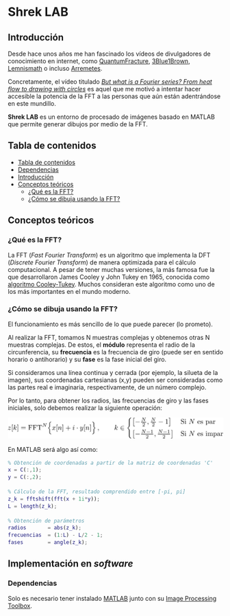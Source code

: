 # Shrek LAB

## Introducción

Desde hace unos años me han fascinado los vídeos de divulgadores de conocimiento en internet, como [QuantumFracture](https://www.youtube.com/user/QuantumFracture), [3Blue1Brown](https://www.youtube.com/c/3blue1brown), [Lemnismath](https://www.youtube.com/channel/UC-ihtKdODqNE7iPISJD3DnA) o incluso [Arremetes](https://www.youtube.com/channel/UCIw1j0fGzLJoOWpIbXihLKw).

Concretamente, el vídeo titulado [_But what is a Fourier series? From heat flow to drawing with circles_](https://www.youtube.com/watch?v=r6sGWTCMz2k&t=372s) es aquel que me motivó a intentar hacer accesible la potencia de la FFT a las personas que aún están adentrándose en este mundillo.

**Shrek LAB** es un entorno de procesado de imágenes basado en MATLAB que permite generar dibujos por medio de la FFT.

## Tabla de contenidos

- [Tabla de contenidos](#tabla-de-contenidos)
- [Dependencias](#dependencias)
- [Introducción](#introducción)
- [Conceptos teóricos](#conceptos-teóricos)
  - [¿Qué es la FFT?](#¿qué-es-la-fft)
  - [¿Cómo se dibuja usando la FFT?](#¿cómo-se-dibuja-usando-la-fft)

## Conceptos teóricos

### ¿Qué es la FFT?

La FFT (_Fast Fourier Transform_) es un algoritmo que implementa la DFT (_Discrete Fourier Transform_) de manera optimizada para el cálculo computacional. A pesar de tener muchas versiones, la más famosa fue la que desarrollaron James Cooley y John Tukey en 1965, conocida como [algoritmo Cooley-Tukey](https://en.wikipedia.org/wiki/Cooley%E2%80%93Tukey_FFT_algorithm). Muchos consideran este algoritmo como uno de los más importantes en el mundo moderno.

### ¿Cómo se dibuja usando la FFT?

El funcionamiento es más sencillo de lo que puede parecer (lo prometo).

Al realizar la FFT, tomamos N muestras complejas y obtenemos otras N muestras complejas. De estos, el **módulo** representa el radio de la circunferencia, su **frecuencia** es la frecuencia de giro (puede ser en sentido horario o antihorario) y su **fase** es la fase inicial del giro.

Si consideramos una línea continua y cerrada (por ejemplo, la silueta de la imagen), sus coordenadas cartesianas (x,y) pueden ser consideradas como las partes real e imaginaria, respectivamente, de un número complejo.

Por lo tanto, para obtener los radios, las frecuencias de giro y las fases iniciales, solo debemos realizar la siguiente operación:

![z[k] = \text{FFT}^N\Big\lbrace x[n] + i \cdot y[n]\Big\rbrace , , \qquad k = 0, 1, \ldots , N-1](formula_01.png)

En MATLAB será algo así como:

```matlab
% Obtención de coordenadas a partir de la matriz de coordenadas 'C'
x = C(:,1);
y = C(:,2);

% Cálculo de la FFT, resultado comprendido entre [-pi, pi]
z_k = fftshift(fft(x + 1i*y));
L = length(z_k);

% Obtención de parámetros
radios       = abs(z_k);
frecuencias  = (1:L) - L/2 - 1;
fases        = angle(z_k);
```

## Implementación en _software_

### Dependencias

Solo es necesario tener instalado [MATLAB](https://es.mathworks.com/products/matlab.html) junto con su [Image Processing Toolbox](https://www.mathworks.com/products/image.html).
